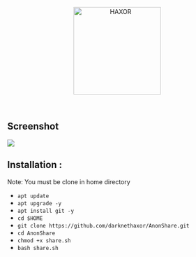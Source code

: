 <p align="center"> <a href="#"><img title="HAXOR" src="https://1.bp.blogspot.com/-ui9y_7kjZQQ/X65oQ5mMZ4I/AAAAAAAAADA/E7NzB1nhbpQn1J1mNGOX3Zx8WtJSrP5AwCLcBGAsYHQ/s320/20201113_170028.png" height="200" width="200"> </a> </p> <br> 

## Screenshot

<img src="#">

## Installation : 

Note: You must be clone in home directory
 
* `apt update` 
* `apt upgrade -y` 
* `apt install git -y` 
* `cd $HOME` 
* `git clone https://github.com/darknethaxor/AnonShare.git` 
* `cd AnonShare` 
* `chmod +x share.sh` 
* `bash share.sh` 


